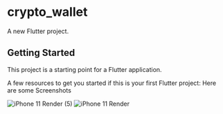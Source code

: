 # crypto_wallet

A new Flutter project.

## Getting Started

This project is a starting point for a Flutter application.

A few resources to get you started if this is your first Flutter project:
Here are some Screenshots 


![iPhone 11 Render (5)](https://user-images.githubusercontent.com/88269367/185760238-82143c6f-37b3-479e-8cf9-8d61824c12ed.png)  ![iPhone 11 Render](https://user-images.githubusercontent.com/88269367/185760391-859a4fc0-b22d-4789-bd07-b432d5d5649c.png)

